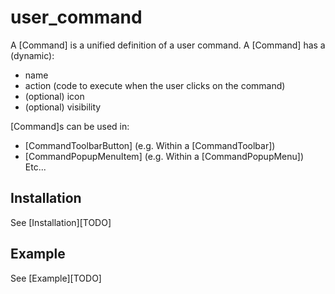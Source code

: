 # user_command

A [Command] is a unified definition of a user command.
A [Command] has a (dynamic):
 - name
 - action (code to execute when the user clicks on the command)
 - (optional) icon
 - (optional) visibility

[Command]s can be used in:
 - [CommandToolbarButton] (e.g. Within a [CommandToolbar])
 - [CommandPopupMenuItem] (e.g. Within a [CommandPopupMenu])
 Etc...

## Installation

See [Installation][TODO]

## Example

See [Example][TODO]